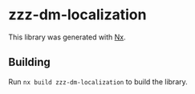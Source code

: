 # zzz-dm-localization

This library was generated with [Nx](https://nx.dev).

## Building

Run `nx build zzz-dm-localization` to build the library.
